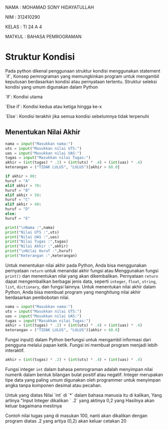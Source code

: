 <P>NAMA : MOHAMAD SONY HIDAYATULLAH</P>
<P>NIM : 312410290</P>
<P>KELAS : TI 24 A 4</P>
<P>MATKUL : BAHASA PEMROGRAMAN</P>

# Struktur Kondisi
<p>Pada python dikenal penggunaan struktur kondisi menggunakan statement `if`, Konsep pemrograman yang memungkinkan program untuk mengambil keputusan berdasarkan kondisi atau pernyataan tertentu. Struktur seleksi kondisi yang umum digunakan dalam Python </p>
<P>`If`: Kondisi utama</p>
<p>`Else if`: Kondisi kedua atau ketiga hingga ke-x</p>
<p>`Else`: Kondisi terakhir jika semua kondisi sebelumnya tidak terpenuhi </P>

## Menentukan Nilai Akhir
```Python
nama = input("Masukkan nama:")
uts = input("Masukkan nilai UTS:")
uas = input("Masukkan nilai UAS:")
tugas = input("Masukkan nilai Tugas:")
akhir = (int(tugas) * .2) + (int(uts) * .4) + (int(uas) * .4)
keterangan = ("TIDAK LULUS", "LULUS")[akhir > 60.0]

if akhir > 80:
huruf = "A"
elif akhir > 70:
huruf = "B"
elif akhir > 50:
huruf = "C"
elif akhir > 40:
huruf = "D"
else:
huruf = "E"

print("\nNama :",nama)
print("Nilai UTS :",uts)
print("Nilai UAS :",uas)
print("Nilai Tugas :",tugas)
print("Nilai Akhir :",akhir)
print("\nNilai Huruf :",huruf)
print("Keterangan :",keterangan)
````

Untuk menentukan nilai akhir pada Python, Anda bisa menggunakan pernyataan `return` untuk menandai akhir fungsi atau Menggunakan fungsi `print()` dan menentukan nilai yang akan dikembalikan. Pernyataan `return` dapat mengembalikan berbagai jenis data, seperti `integer`, `float`, `string`, `list`, `dictionary`, dan fungsi lainnya. Untuk menentukan nilai akhir dalam Python, Anda bisa membuat program yang menghitung nilai akhir berdasarkan pembobotan nilai. 

```Python
nama = input("Masukkan nama:")
uts = input("Masukkan nilai UTS:")
uas = input("Masukkan nilai UAS:")
tugas = input("Masukkan nilai Tugas:")
akhir = (int(tugas) * .2) + (int(uts) * .4) + (int(uas) * .4)
keterangan = ("TIDAK LULUS", "LULUS")[akhir > 60.0]
````
Fungsi input() dalam Python berfungsi untuk mengambil informasi dari pengguna melalui papan ketik. Fungsi ini membuat program menjadi lebih interaktif.

```Python
akhir = (int(tugas) * .2) + (int(uts) * .4) + (int(uas) * .4)
````
Fungsi integer `int` dalam bahasa pemrograman adalah menyimpan nilai numerik dalam bentuk bilangan bulat positif atau negatif. Integer merupakan tipe data yang paling umum digunakan oleh programmer untuk menyimpan angka tanpa komponen desimal atau pecahan.
<p>Untuk yang diatas Nilai `int` di `*` dalam bahasa manusia itu di kalikan, Yang artinya "Input Integer dikalikan ` .2` yang aktinya 0,2 yang Hasilnya akan keluar bagaimana mestinya</p>
<p>Contoh nilai tugas yang di masukan 100, nanti akan dikalikan dengan program diatas .2 yang artiya (0,2) akan keluar cetakan 20  </p>




